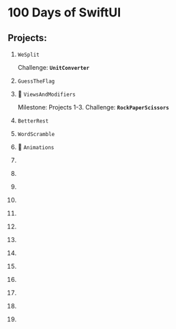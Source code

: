 # 100 Days of SwiftUI

## Projects:

1. `WeSplit`

	Challenge: **`UnitConverter`**

2. `GuessTheFlag`
3. 🧪 `ViewsAndModifiers`

	Milestone: Projects 1-3. Challenge: **`RockPaperScissors`**
		
4. `BetterRest`
5. `WordScramble`
6. 🧪 `‌Animations`
7. `‌`
8. `‌`
9. `‌`
10. `‌`
11. `‌`
12. `‌`
13. `‌`
14. `‌`
15. `‌`
16. `‌`
17. `‌`
18. `‌`
19. `‌`



